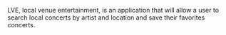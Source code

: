 LVE, local venue entertainment, is an application that will allow a user to search local concerts by artist and location and save their favorites concerts.
